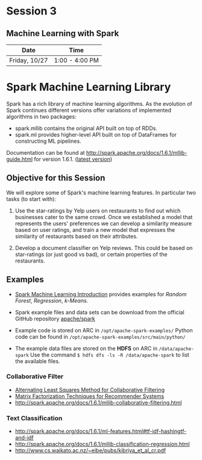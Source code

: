 # Session  3
## Machine Learning with Spark
| Date | Time |
|------|------|
|  Friday, 10/27    |  1:00 - 4:00 PM       

# Spark Machine Learning Library

Spark has a rich library of machine learning algorithms. As the evolution of Spark continues different versions offer variations of implemented algorithms in two packages:
- spark.mllib contains the original API built on top of RDDs.
- spark.ml provides higher-level API built on top of DataFrames for constructing ML pipelines.

Documentation can be found at http://spark.apache.org/docs/1.6.1/mllib-guide.html for version 1.6.1. ([latest version](http://spark.apache.org/docs/latest/mllib-guide.html))

## Objective for this Session
We will explore some of Spark's machine learning features. In particular two tasks (to start with):
1. Use the star-ratings by Yelp users on restaurants to find out which businesses cater to the same crowd. Once we established a model that represents the users' preferences we can develop a similarity measure based on user ratings, and train a new model that expresses the similarity of restaurants based on their attributes.

2. Develop a document classifier on Yelp reviews. This could be based on star-ratings (or just good vs bad), or certain properties of the restaurants.

## Examples

- [Spark Machine Learning Introduction](https://github.com/XD-DENG/Spark-ML-Intro) provides examples for *Random Forest*, *Regression*, *k-Means*.
- Spark example files and data sets can be download from the official GitHub repository 
[apache/spark](https://github.com/apache/spark)
- Example code is stored on ARC in `/opt/apache-spark-examples/` Python code can be found in `/opt/apache-spark-examples/src/main/python/`

- The example data files are stored on the **HDFS** on ARC in `/data/apache-spark`
	Use the command
	`$ hdfs dfs -ls -R /data/apache-spark`
	to list the available files.
 
### Collaborative Filter
- [Alternating Least Squares Method for Collaborative Filtering](https://bugra.github.io/work/notes/2014-04-19/alternating-least-squares-method-for-collaborative-filtering/)
- [Matrix Factorization Techniques for Recommender Systems](http://dl.acm.org/citation.cfm?id=1608614)
- http://spark.apache.org/docs/1.6.1/mllib-collaborative-filtering.html

### Text Classification
- http://spark.apache.org/docs/1.6.1/ml-features.html#tf-idf-hashingtf-and-idf
- http://spark.apache.org/docs/1.6.1/mllib-classification-regression.html
- http://www.cs.waikato.ac.nz/~eibe/pubs/kibriya_et_al_cr.pdf
